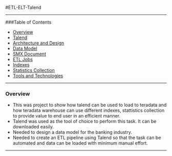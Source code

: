 #ETL-ELT-Talend

---

###Table of Contents

- [Overview](#overview)
- [Talend](#talend)
- [Architecture and Design](#architecture-and-design)
- [Data Model](#data-model)
- [SMX Document](#smx-document)
- [ETL Jobs](#etl-jobs)
- [Indexes](#indexed)
- [Statistics Collection](#statistics-collection)
- [Tools and Technologies](#tools-and-technologies)

---


### Overview

- This was project to show how talend can be used to load to teradata and how teradata warehouse can use different indexes, stattistics collection to provide value to end user in an efficient manner.
- Talend was used as the tool of choice to perform this task. It can be downloaded easily. 
- Needed to design a data model for the banking industry.
- Needed to create an ETL pipeline using Talend so that the task can be automated and data can be loaded with minimum manual effort.

---

